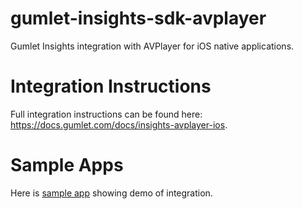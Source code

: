 # gumlet-insights-sdk-avplayer

Gumlet Insights integration with AVPlayer for iOS native applications.

# Integration Instructions

Full integration instructions can be found here: https://docs.gumlet.com/docs/insights-avplayer-ios.

# Sample Apps

Here is [sample app](https://github.com/gumlet/gumlet-insights-sdk-avplayer/tree/main/demo_apps/InsightsDemoApp) showing demo of integration.